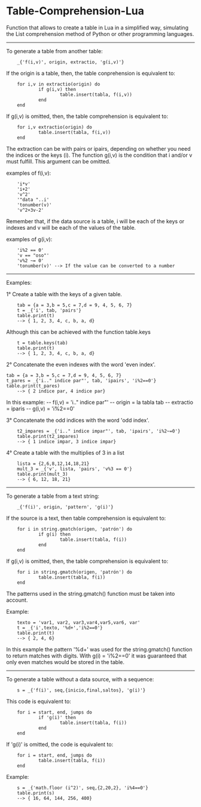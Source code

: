 # Table-Comprehension-Lua
Function that allows to create a table in Lua in a simplified way, simulating the List comprehension method of Python or other programming languages.

-------------------------------------------------

To generate a table from another table:

        _{'f(i,v)', origin, extractio, 'g(i,v)'}

	
If the origin is a table, then, the table conprehension is equivalent to: 

        for i,v in extractio(origin) do
                if g(i,v) then
                        table.insert(tabla, f(i,v))
                end
        end

If g(i,v) is omitted, then, the table comprehension is equivalent to:

        for i,v extractio(origin) do
                table.insert(tabla, f(i,v))
        end

The extraction can be with pairs or ipairs, depending on whether you need the indices or the keys (i).
The function g(i,v) is the condition that i and/or v must fulfill. This argument can be omitted.

examples of f(i,v):

        'i*v'
        'i+2'
        'v^2'
        '"data "..i'
        'tonumber(v)'
        'v^2+3v-2'

Remember that, if the data source is a table, i will be each of the keys or indexes and v will be each of the values of the table.

examples of g(i,v):

        'i%2 == 0'
        'v == "oso"'
        'v%2 ~= 0'
        'tonumber(v)' --> If the value can be converted to a number

---------
Examples:

1° Create a table with the keys of a given table.

        tab = {a = 3,b = 5,c = 7,d = 9, 4, 5, 6, 7}
        t = _{'i', tab, 'pairs'}
        table.print(t)
		--> { 1, 2, 3, 4, c, b, a, d}

Although this can be achieved with the function table.keys

        t = table.keys(tab)
        table.print(t)
		--> { 1, 2, 3, 4, c, b, a, d}

2° Concatenate the even indexes with the word 'even index'.

	tab = {a = 3,b = 5,c = 7,d = 9, 4, 5, 6, 7}
	t_pares = _{'i.." indice par"', tab, 'ipairs', 'i%2==0'}
	table.print(t_pares)
		--> { 2 indice par, 4 indice par}

In this example:
	-- f(i,v) 		= 'i.." indice par"'
	-- origin		= la tabla tab
	-- extractio 	= iparis
	-- g(i,v) 		= 'i%2==0'


3° Concatenate the odd indices with the word 'odd index'.

        t2_impares = _{'i.." indice impar"', tab, 'ipairs', 'i%2~=0'}
        table.print(t2_impares)
		--> { 1 indice impar, 3 indice impar}

4° Create a table with the multiplies of 3 in a list

        lista = {2,6,8,12,14,18,21}
        mult_3 = _{'v', lista, 'pairs', 'v%3 == 0'}
        table.print(mult_3)
		--> { 6, 12, 18, 21}

----------------------------------------------------
To generate a table from a text string:

        _{'f(i)', origin, 'pattern', 'g(i)'}

If the source is a text, then table comprehension is equivalent to:

        for i in string.gmatch(origen, 'patrón') do
                if g(i) then
                        table.insert(tabla, f(i))
                end
        end

If g(i,v) is omitted, then, the table comprehension is equivalent to:

        for i in string.gmatch(origen, 'patrón') do
                table.insert(tabla, f(i))
        end

The patterns used in the string.gmatch() function must be taken into account.

Example:

        texto = 'var1, var2, var3,var4,var5,var6, var'
        t = _{'i',texto, '%d+','i%2==0'}
        table.print(t)
		--> { 2, 4, 6}

In this example the pattern '%d+' was used for the string.gmatch() function to return matches with digits. With g(i) = 'i%2==0' it was guaranteed that only even matches would be stored in the table.

--------------------------------------------------------------
To generate a table without a data source, with a sequence:

        s = _{'f(i)', seq,{inicio,final,saltos}, 'g(i)'}

This code is equivalent to:

        for i = start, end, jumps do
                if 'g(i)' then
                        table.insert(tabla, f(i))
                end
        end

If 'g(i)' is omitted, the code is equivalent to:

        for i = start, end, jumps do
                table.insert(tabla, f(i))
        end

Example:

        s = _{'math.floor (i^2)', seq,{2,20,2}, 'i%4==0'}
        table.print(s)
		--> { 16, 64, 144, 256, 400}
